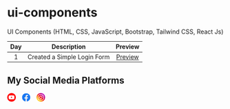 # ui-components

UI Components (HTML, CSS, JavaScript, Bootstrap, Tailwind CSS, React Js)

| Day | Description | Preview |
| :-: | :---------: | :-----: |
| 1 | Created a Simple Login Form | [Preview](./Day%201%20-%20Form/assets/preview_day_1_login_form.png) |

## My Social Media Platforms

[<img src="./assets//youtube.png" height="20px" alt="youtube icon" title="https://www.youtube.com/@infowithawan" style="margin-right:10px;">]("https://www.youtube.com/@infowithawan")
[<img src="./assets/facebook.png" height="20px" alt="facebook icon" title="https://www.facebook.com/infowithawan" style="margin-right:10px;">]("https://www.facebook.com/infowithawan")
[<img src="./assets/instagram.png" height="20px" alt="instagram icon" title="https://www.instagram.com/infowithawan">]("https://www.instagram.com/infowithawan")
